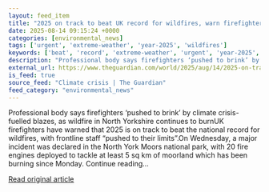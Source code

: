 ```yaml
---
layout: feed_item
title: "2025 on track to beat UK record for wildfires, warn firefighters"
date: 2025-08-14 09:15:24 +0000
categories: [environmental_news]
tags: ['urgent', 'extreme-weather', 'year-2025', 'wildfires']
keywords: ['beat', 'record', 'extreme-weather', 'urgent', 'year-2025', 'wildfires', 'track']
description: "Professional body says firefighters ‘pushed to brink’ by climate crisis-fuelled blazes, as wildfire in North Yorkshire continues to burnUK firefighters have ..."
external_url: https://www.theguardian.com/world/2025/aug/14/2025-on-track-to-beat-uk-record-for-wildfires-warn-firefighters
is_feed: true
source_feed: "Climate crisis | The Guardian"
feed_category: "environmental_news"
---
```


Professional body says firefighters ‘pushed to brink’ by climate crisis-fuelled blazes, as wildfire in North Yorkshire continues to burnUK firefighters have warned that 2025 is on track to beat the national record for wildfires, with frontline staff “pushed to their limits”.On Wednesday, a major incident was declared in the North York Moors national park, with 20 fire engines deployed to tackle at least 5 sq km of moorland which has been burning since Monday. Continue reading...

[Read original article](https://www.theguardian.com/world/2025/aug/14/2025-on-track-to-beat-uk-record-for-wildfires-warn-firefighters)
